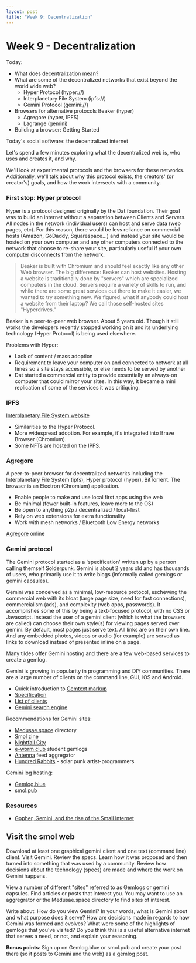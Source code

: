 ```yaml
---
layout: post
title: "Week 9: Decentralization"
---
```


# Week 9 - Decentralization

Today:

- What does decentralization mean?
- What are some of the decentralized networks that exist beyond the world wide web?
  - Hyper Protocol (hyper://)
  - Interplanetary File System (ipfs://)
  - Gemini Protocol (gemini://)
- Browsers for alternative protocols
  Beaker (hyper)
  - Agregore (hyper, IPFS)
  - Lagrange (gemini)
- Building a browser: Getting Started

Today's social software: the decentralized internet

Let's spend a few minutes exploring what the decentralized web is, who uses and creates it, and why.

We'll look at experimental protocols and the browsers for these networks. Additionally, we'll talk about why this protocol exists, the creators' (or creator's) goals, and how the work intersects with a community.

### First stop: Hyper protocol

Hyper is a protocol designed originally by the Dat foundation. Their goal was to build an internet without a separation between Clients and Servers. All nodes in the network (individual users) can host and serve data (web pages, etc). For this reason, there would be less reliance on commercial hosts (Amazon, GoDaddy, Squarespace...) and instead your site would be hosted on your own computer and any other computers connected to the network that choose to re-share your site, particularly useful if your own computer disconnects from the network.

> Beaker is built with Chromium and should feel exactly like any other Web browser. The big difference: Beaker can host websites.
> Hosting a website is traditionally done by "servers" which are specialized computers in the cloud. Servers require a variety of skills to run, and while there are some great services out there to make it easier, we wanted to try something new. We figured, what if anybody could host a website from their laptop? We call those self-hosted sites "Hyperdrives."

Beaker is a peer-to-peer web browser. About 5 years old. Though it still works the developers recently stopped working on it and its underlying technology (Hyper Protocol) is being used elsewhere.

Problems with Hyper:
- Lack of content / mass adoption
- Requirement to leave your computer on and connected to network at all times so a site stays accessible, or else needs to be served by another
- Dat started a commercial entity to provide essentially an always-on computer that could mirror your sites. In this way, it became a mini replication of some of the services it was critiquing.

### IPFS

[Interplanetary File System website](https://ipfs.io/)

- Similarities to the Hyper Protocol. 
- More widespread adoption. For example, it's integrated into Brave Browser (Chromium).
- Some NFTs are hosted on the IPFS.

### Agregore

A peer-to-peer browser for decentralized networks including the Interplanetary File System (ipfs), Hyper protocol (hyper), BitTorrent. The browser is an Electron (Chromium) application. 

- Enable people to make and use local first apps using the web
- Be minimal (fewer built-in features, leave more to the OS)
- Be open to anything p2p / decentralized / local-first
- Rely on web extensions for extra functionality
- Work with mesh networks / Bluetooth Low Energy networks

[Agregore](https://agregore.mauve.moe/) online

### Gemini protocol

The Gemini protocol started as a 'specification' written up by a person calling themself Solderpunk. Gemini is about 2 years old and has thousands of users, who primarily use it to write blogs (informally called gemlogs or gemini capsules).

Gemini was conceived as a minimal, low-resource protocol, eschewing the commercial web with its bloat (large page size, need for fast connections), commercialism (ads), and complexity (web apps, passwords). It accomplishes some of this by being a text-focused protocol, with no CSS or Javascript. Instead the user of a gemini client (which is what the browsers are called) can choose their own style(s) for viewing pages served over gemini. By default, most pages just serve text. All links are on their own line. And any embedded photos, videos or audio (for example) are served as links to download instead of presented inline on a page.

Many tildes offer Gemini hosting and there are a few web-based services to create a gemlog.

Gemini is growing in popularity in programming and DIY communities. There are a large number of clients on the command line, GUI, iOS and Android.

- Quick introduction to [Gemtext markup](https://gemini.circumlunar.space/docs/gemtext.gmi)
- [Specification](https://gemini.circumlunar.space/docs/specification.html)
- [List of clients](https://github.com/kr1sp1n/awesome-gemini#clients)
- [Gemini search engine](gemini://geminispace.info)

Recommendations for Gemini sites:

- [Medusae.space](gemini://medusae.space) directory
- [Smol zine](gemini://gemini.cyberbot.space/smolzine/)
- [Nightfall City](gemini://nightfall.city/)
- [e-worm club](gemini://e-worm.club) student gemlogs
- [Antenna](gemini://warmedal.se/~antenna/) feed aggregator
- [Hundred Rabbits](gemini://gemini.circumlunar.space/users/hundredrabbits) - solar punk artist-programmers

Gemini log hosting:

- [Gemlog.blue](https://gemlog.blue/)
- [smol.pub](https://smol.pub/)

### Resources

- [Gopher, Gemini, and the rise of the Small Internet](https://www.linux-magazine.com/Issues/2021/245/The-Rise-of-the-Small-Internet)

## Visit the smol web

Download at least one graphical gemini client and one text (command line) client. Visit Gemini. Review the specs. Learn how it was proposed and then turned into something that was used by a community. Review how decisions about the technology (specs) are made and where the work on Gemini happens.

View a number of different "sites" referred to as Gemlogs or gemini capsules. Find articles or posts that interest you. You may want to use an aggregrator or the Medusae.space directory to find sites of interest. 

Write about: How do you view Gemini? In your words, what is Gemini about and what purpose does it serve? How are decisions made in regards to haw Gemini was formed and evolves?  What were some of the highlights of gemlogs that you've visited? Do you think this is a useful alternative internet that serves a need, or not, and explain your reasoning.

**Bonus points**: Sign up on Gemlog.blue or smol.pub and create your post there (so it posts to Gemini and the web) as a gemlog post.
